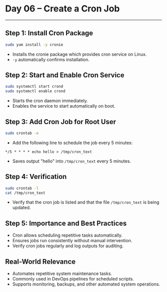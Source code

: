 # Day 06 – Create a Cron Job

---

## Step 1: Install Cron Package
```bash
sudo yum install -y cronie
```
- Installs the cronie package which provides cron service on Linux.
- `-y` automatically confirms installation.

## Step 2: Start and Enable Cron Service
```bash
sudo systemctl start crond
sudo systemctl enable crond
```
- Starts the cron daemon immediately.
- Enables the service to start automatically on boot.

## Step 3: Add Cron Job for Root User
```bash
sudo crontab -e
```
- Add the following line to schedule the job every 5 minutes:
```
*/5 * * * * echo hello > /tmp/cron_text
```
- Saves output "hello" into `/tmp/cron_text` every 5 minutes.

## Step 4: Verification
```bash
sudo crontab -l
cat /tmp/cron_text
```
- Verify that the cron job is listed and that the file `/tmp/cron_text` is being updated.

## Step 5: Importance and Best Practices
- Cron allows scheduling repetitive tasks automatically.
- Ensures jobs run consistently without manual intervention.
- Verify cron jobs regularly and log outputs for auditing.

## Real-World Relevance
- Automates repetitive system maintenance tasks.
- Commonly used in DevOps pipelines for scheduled scripts.
- Supports monitoring, backups, and other automated system operations.
